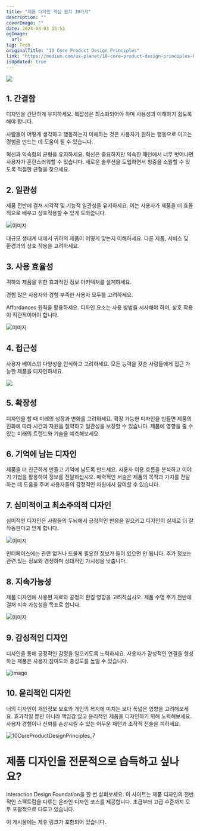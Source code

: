 ```yaml
---
title: "제품 디자인 핵심 원칙 10가지"
description: ""
coverImage: ""
date: 2024-08-03 15:53
ogImage: 
  url: 
tag: Tech
originalTitle: "10 Core Product Design Principles"
link: "https://medium.com/ux-planet/10-core-product-design-principles-8f3ae8a9481b"
isUpdated: true
---
```






<img src="https://miro.medium.com/v2/resize:fit:1400/1*P-W0ZcnnDSD39Uz_fet-gg.gif" />

## 1. 간결함

디자인을 간단하게 유지하세요. 복잡성은 최소화되어야 하며 사용성과 이해하기 쉽도록 해야 합니다.

사람들이 어떻게 생각하고 행동하는지 이해하는 것은 사용자가 원하는 행동으로 이끄는 경험을 만드는 데 도움이 될 수 있습니다.

<div class="content-ad"></div>

혁신과 익숙함의 균형을 유지하세요. 혁신은 중요하지만 익숙한 패턴에서 너무 벗어나면 사용자가 혼란스러워할 수 있습니다. 새로운 솔루션을 도입하면서 청중을 소왈할 수 있도록 적절한 균형을 찾으세요.

## 2. 일관성

제품 전반에 걸쳐 시각적 및 기능적 일관성을 유지하세요. 이는 사용자가 제품을 더 효율적으로 배우고 상호작용할 수 있게 도와줍니다.

![이미지](/assets/img/10CoreProductDesignPrinciples_1.png)

<div class="content-ad"></div>

대규모 생태계 내에서 귀하의 제품이 어떻게 맞는지 이해하세요. 다른 제품, 서비스 및 환경과의 상호 작용을 고려하세요.

## 3. 사용 효율성

귀하의 제품을 위한 효과적인 정보 아키텍처를 설계하세요.

경험 많은 사용자와 경험 부족한 사용자 모두를 고려하세요.

<div class="content-ad"></div>

Affordances 원칙을 활용하세요. 디자인 요소는 사용 방법을 시사해야 하며, 상호 작용이 직관적이어야 합니다.

![이미지](/assets/img/10CoreProductDesignPrinciples_2.png)

## 4. 접근성

사용자 베이스의 다양성을 인식하고 고려하세요. 모든 능력을 갖춘 사람들에게 접근 가능한 제품을 디자인하세요.

<div class="content-ad"></div>

<img src="/assets/img/10CoreProductDesignPrinciples_3.png" />

## 5. 확장성

디자인을 할 때 미래의 성장과 변화를 고려하세요. 확장 가능한 디자인을 만들면 제품의 진화에 따라 시간과 자원을 절약하고 일관성을 보장할 수 있습니다. 제품에 영향을 줄 수 있는 미래의 트렌드와 기술을 예측해보세요.

## 6. 기억에 남는 디자인

<div class="content-ad"></div>

제품을 더 친근하게 만들고 기억에 남도록 만드세요. 사용자 이용 흐름을 분석하고 이야기 기법을 활용하여 정보를 전달하십시오. 매력적인 서술은 제품의 목적과 가치를 전달하는 데 도움을 주며 사용자들의 감정적인 차원에서 참여할 수 있습니다.

## 7. 심미적이고 최소주의적 디자인

심미적인 디자인은 사람들의 두뇌에서 긍정적인 반응을 일으키고 디자인이 실제로 더 잘 작동한다고 믿게 합니다.

![이미지](/assets/img/10CoreProductDesignPrinciples_4.png)

<div class="content-ad"></div>

인터페이스에는 관련 없거나 드물게 필요한 정보가 들어 있으면 안 됩니다. 추가 정보는 관련 있는 정보와 경쟁하며 상대적인 가시성을 낮춥니다.

## 8. 지속가능성

제품 디자인에 사용된 재료와 공정의 환경 영향을 고려하십시오. 제품 수명 주기 전반에 걸쳐 지속 가능성을 목표로 합니다.

![이미지](/assets/img/10CoreProductDesignPrinciples_5.png)

<div class="content-ad"></div>

## 9. 감성적인 디자인

디자인을 통해 긍정적인 감정을 일으키도록 노력하세요. 사용자가 감성적인 연결을 형성하는 제품은 사용자 참여도와 충성도를 높일 수 있습니다.

![image](https://miro.medium.com/v2/resize:fit:1080/1*Lc6tPkOm5azQBYZFvC5BBg.gif)

## 10. 윤리적인 디자인

<div class="content-ad"></div>

너의 디자인이 개인정보 보호와 개인의 복지에 미치는 보다 폭넓은 영향을 고려해보세요. 효과적일 뿐만 아니라 책임감 있고 윤리적인 제품을 디자인하기 위해 노력해보세요. 사용자 경험이나 신뢰를 손상시킬 수 있는 어두운 패턴과 조작적 전술을 피하세요.

![10CoreProductDesignPrinciples_7](/assets/img/10CoreProductDesignPrinciples_7.png)

# 제품 디자인을 전문적으로 습득하고 싶나요?

Interaction Design Foundation을 한 번 살펴보세요. 이 사이트는 제품 디자인의 전반적인 스펙트럼을 다루는 온라인 디자인 코스를 제공합니다. 초급부터 고급 수준까지 모두 포괄적으로 다루고 있습니다.

<div class="content-ad"></div>

이 게시물에는 제휴 링크가 포함되어 있습니다.
